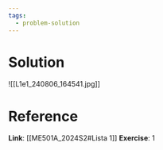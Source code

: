 ```yaml
---
tags:
  - problem-solution
---
```

# Solution
![[L1e1_240806_164541.jpg]]

# Reference
**Link**: [[ME501A_2024S2#Lista 1]]
**Exercise**: 1